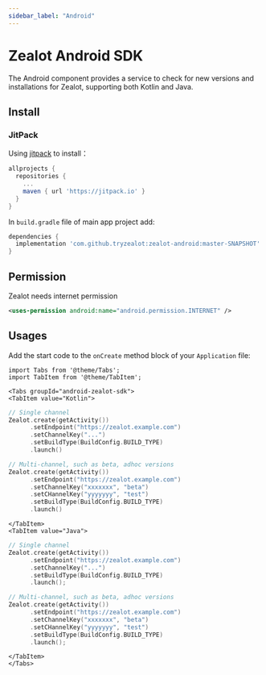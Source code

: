 ```yaml
---
sidebar_label: "Android"
---
```


# Zealot Android SDK

The Android component provides a service to check for new versions and installations for Zealot, supporting both Kotlin and Java.

## Install

### JitPack

Using [jitpack](https://jitpack.io) to install：

```groovy
allprojects {
  repositories {
    ...
    maven { url 'https://jitpack.io' }
  }
}
```

In `build.gradle` file of main app project add:

```groovy
dependencies {
  implementation 'com.github.tryzealot:zealot-android:master-SNAPSHOT'
}
```

## Permission

Zealot needs internet permission

```xml
<uses-permission android:name="android.permission.INTERNET" />
```

## Usages

Add the start code to the `onCreate` method block of your `Application` file:

```mdx-code-block
import Tabs from '@theme/Tabs';
import TabItem from '@theme/TabItem';

<Tabs groupId="android-zealot-sdk">
<TabItem value="Kotlin">
```

```kotlin
// Single channel
Zealot.create(getActivity())
      .setEndpoint("https://zealot.example.com")
      .setChannelKey("...")
      .setBuildType(BuildConfig.BUILD_TYPE)
      .launch()

// Multi-channel, such as beta, adhoc versions
Zealot.create(getActivity())
      .setEndpoint("https://zealot.example.com")
      .setChannelKey("xxxxxxx", "beta")
      .setCHannelKey("yyyyyyy", "test")
      .setBuildType(BuildConfig.BUILD_TYPE)
      .launch()
```

```mdx-code-block
</TabItem>
<TabItem value="Java">
```

```kotlin
// Single channel
Zealot.create(getActivity())
      .setEndpoint("https://zealot.example.com")
      .setChannelKey("...")
      .setBuildType(BuildConfig.BUILD_TYPE)
      .launch();

// Multi-channel, such as beta, adhoc versions
Zealot.create(getActivity())
      .setEndpoint("https://zealot.example.com")
      .setChannelKey("xxxxxxx", "beta")
      .setCHannelKey("yyyyyyy", "test")
      .setBuildType(BuildConfig.BUILD_TYPE)
      .launch();
```

```mdx-code-block
</TabItem>
</Tabs>
```
